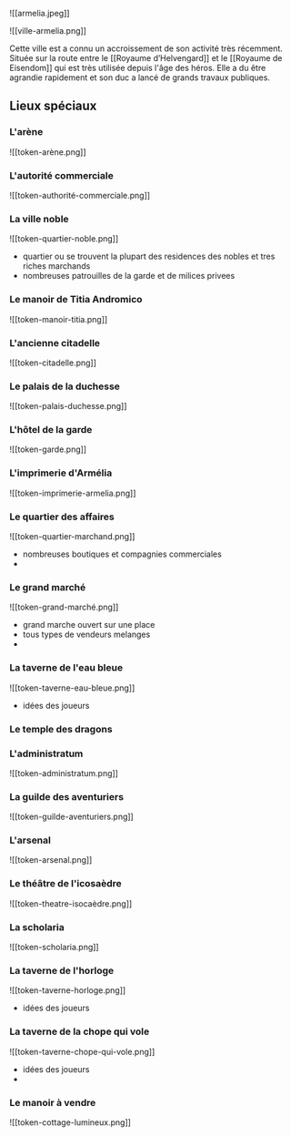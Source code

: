 

![[armelia.jpeg]]

![[ville-armelia.png]]

Cette ville est a connu un accroissement de son activité très récemment. Située sur la route entre le [[Royaume d’Helvengard]] et le [[Royaume de Eisendom]] qui est très utilisée depuis l'âge des héros. Elle a du être agrandie rapidement et son duc a lancé de grands travaux publiques.

## Lieux spéciaux

### L'arène
![[token-arène.png]]

### L'autorité commerciale
![[token-authorité-commerciale.png]]

###  La ville noble
![[token-quartier-noble.png]]
- quartier ou se trouvent la plupart des residences des nobles et tres riches marchands
- nombreuses patrouilles de la garde et de milices privees

### Le manoir de Titia Andromico
![[token-manoir-titia.png]]

### L'ancienne citadelle
![[token-citadelle.png]]

### Le palais de la duchesse
![[token-palais-duchesse.png]]

### L'hôtel de la garde
![[token-garde.png]]

### L'imprimerie d'Armélia
![[token-imprimerie-armelia.png]]

### Le quartier des affaires
![[token-quartier-marchand.png]]
- nombreuses boutiques et compagnies commerciales
- 

### Le grand marché
![[token-grand-marché.png]]
- grand marche ouvert sur une place
- tous types de vendeurs melanges
- 

### La taverne de l'eau bleue
![[token-taverne-eau-bleue.png]]
- idées des joueurs

### Le temple des dragons


### L'administratum
![[token-administratum.png]]

### La guilde des aventuriers
![[token-guilde-aventuriers.png]]

### L'arsenal
![[token-arsenal.png]]

### Le théâtre de l'icosaèdre
![[token-theatre-isocaèdre.png]]

### La scholaria
![[token-scholaria.png]]

### La taverne de l'horloge
![[token-taverne-horloge.png]]
- idées des joueurs

### La taverne de la chope qui vole
![[token-taverne-chope-qui-vole.png]]
- idées des joueurs
- 
### Le manoir à vendre
![[token-cottage-lumineux.png]]

### 